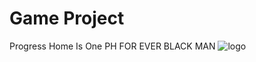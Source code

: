 # Game Project
Progress Home Is One
PH FOR EVER
BLACK MAN
![logo](https://cdn.discordapp.com/icons/819635292834103347/a_736f87ac14e21ffb7e864649a91830e6.gif?size=1024)
